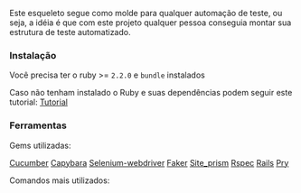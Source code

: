 Este esqueleto segue como molde para qualquer automação de teste, ou seja, a idéia é que com este projeto qualquer pessoa conseguia montar sua estrutura de teste automatizado.

### Instalação
Você precisa ter o ruby >= `2.2.0` e  `bundle` instalados

Caso não tenham instalado o Ruby e suas dependências podem seguir este tutorial:
[Tutorial](https://github.com/MyPersonalProjects/first-contact)

### Ferramentas

Gems utilizadas:

[Cucumber](https://cucumber.io/)
[Capybara](https://github.com/jnicklas/capybara)
[Selenium-webdriver](https://github.com/seleniumhq/selenium)
[Faker](https://github.com/stympy/faker)
[Site_prism](https://github.com/natritmeyer/site_prism)
[Rspec](http://rspec.info/)
[Rails](http://rubyonrails.org/)
[Pry](http://pryrepl.org/)

Comandos mais utilizados:
